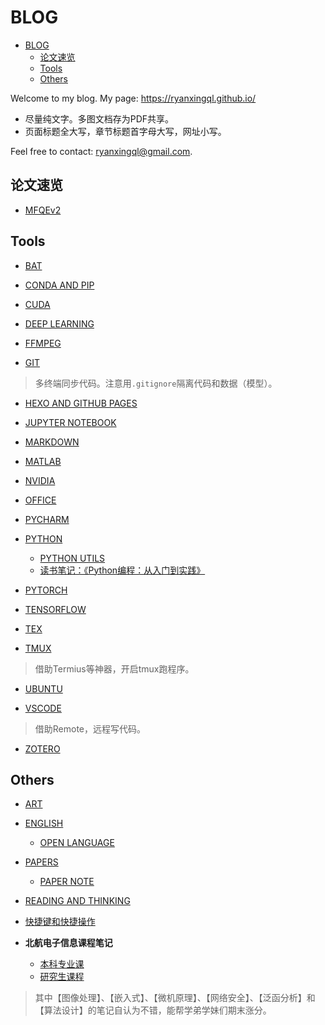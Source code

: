 # BLOG

- [BLOG](#blog)
  - [论文速览](#论文速览)
  - [Tools](#tools)
  - [Others](#others)

Welcome to my blog. My page: https://ryanxingql.github.io/

- 尽量纯文字。多图文档存为PDF共享。
- 页面标题全大写，章节标题首字母大写，网址小写。

Feel free to contact: ryanxingql@gmail.com.

## 论文速览

- [MFQEv2](https://github.com/RyanXingQL/Blog/blob/master/posts/mfqev2.md)

## Tools

- [BAT](https://github.com/RyanXingQL/Blog/blob/master/posts/bat.md)

- [CONDA AND PIP](https://github.com/RyanXingQL/Blog/blob/master/posts/conda_and_pip.md)

- [CUDA](https://github.com/RyanXingQL/Blog/blob/master/posts/cuda.md)

- [DEEP LEARNING](https://github.com/RyanXingQL/Blog/blob/master/posts/deep_learning.md)

- [FFMPEG](https://github.com/RyanXingQL/Blog/blob/master/posts/ffmpeg.md) 

- [GIT](https://github.com/RyanXingQL/Blog/blob/master/posts/git.md)

> 多终端同步代码。注意用`.gitignore`隔离代码和数据（模型）。

- [HEXO AND GITHUB PAGES](https://github.com/RyanXingQL/Blog/blob/master/posts/hexo_and_github_pages.md)

- [JUPYTER NOTEBOOK](https://github.com/RyanXingQL/Blog/blob/master/posts/jupyter_notebook.md)

- [MARKDOWN](https://github.com/RyanXingQL/Blog/blob/master/posts/markdown.md)

- [MATLAB](https://github.com/RyanXingQL/Blog/blob/master/posts/matlatb.md)

- [NVIDIA](https://github.com/RyanXingQL/Blog/blob/master/posts/nvidia.md)

- [OFFICE](https://github.com/RyanXingQL/Blog/blob/master/posts/office.md)

- [PYCHARM](https://github.com/RyanXingQL/Blog/blob/master/posts/pycharm.md)

- [PYTHON](https://github.com/RyanXingQL/Blog/blob/master/posts/python.md)
  - [PYTHON UTILS](https://github.com/RyanXingQL/Blog/blob/master/posts/python_utils.py)
  - [读书笔记：《Python编程：从入门到实践》](https://drive.google.com/drive/folders/1UU703I_zM1pPx5UVzIVLSN8NZwqxo5Tf?usp=sharing)

- [PYTORCH](https://github.com/RyanXingQL/Blog/blob/master/posts/pytorch.md)

- [TENSORFLOW](https://github.com/RyanXingQL/Blog/blob/master/posts/tensorflow.md)

- [TEX](https://github.com/RyanXingQL/Blog/blob/master/posts/tex.md)

- [TMUX](https://github.com/RyanXingQL/Blog/blob/master/posts/tmux.md)

> 借助Termius等神器，开启tmux跑程序。

- [UBUNTU](https://github.com/RyanXingQL/Blog/blob/master/posts/ubuntu.md)

- [VSCODE](https://github.com/RyanXingQL/Blog/blob/master/posts/vscode.md)

> 借助Remote，远程写代码。

- [ZOTERO](https://github.com/RyanXingQL/Blog/blob/master/posts/zotero.md)

## Others

- [ART](https://github.com/RyanXingQL/Blog/blob/master/posts/art.md)

- [ENGLISH](https://github.com/RyanXingQL/Blog/blob/master/posts/english.md)
  - [OPEN LANGUAGE](https://github.com/RyanXingQL/Blog/blob/master/posts/open_language.md)

- [PAPERS](https://github.com/RyanXingQL/Blog/blob/master/posts/papers.md)
  - [PAPER NOTE](https://github.com/RyanXingQL/Blog/blob/master/posts/paper_note.md)

- [READING AND THINKING](https://github.com/RyanXingQL/Blog/blob/master/posts/reading_and_thinking.md)

- [快捷键和快捷操作](https://github.com/RyanXingQL/Blog/blob/master/posts/shortcuts.md)

- **北航电子信息课程笔记**
  - [本科专业课](https://drive.google.com/drive/folders/1UU703I_zM1pPx5UVzIVLSN8NZwqxo5Tf?usp=sharing)
  - [研究生课程](https://drive.google.com/drive/folders/1UU703I_zM1pPx5UVzIVLSN8NZwqxo5Tf?usp=sharing)

> 其中【图像处理】、【嵌入式】、【微机原理】、【网络安全】、【泛函分析】和【算法设计】的笔记自认为不错，能帮学弟学妹们期末涨分。
